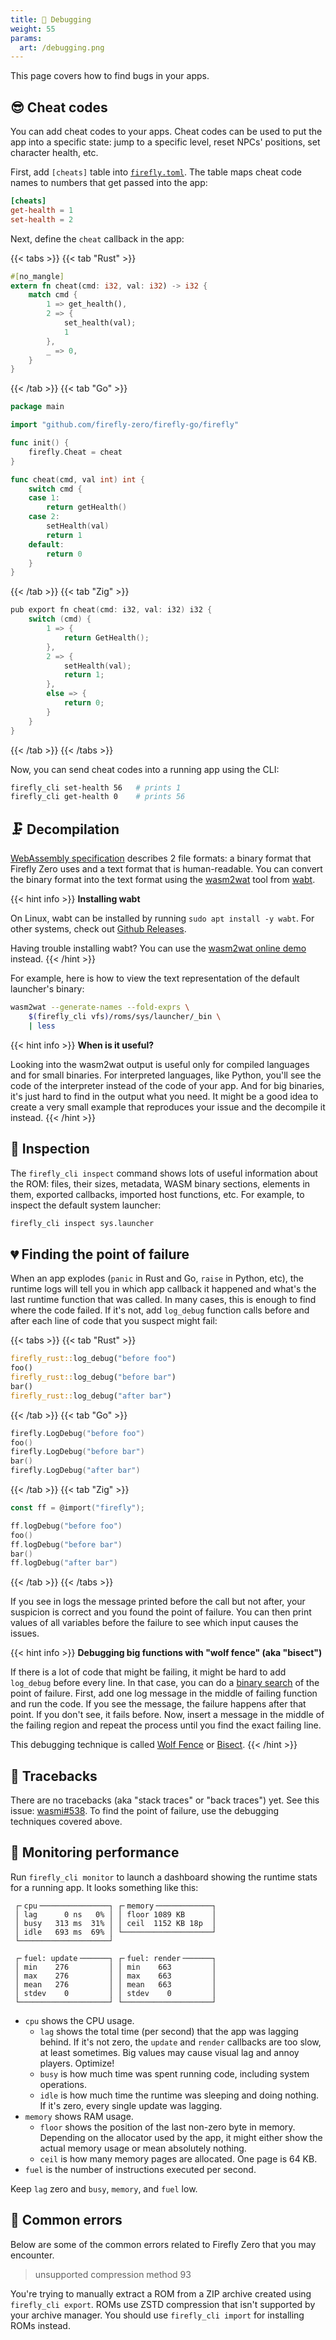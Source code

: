 ```yaml
---
title: 🐞 Debugging
weight: 55
params:
  art: /debugging.png
---
```


This page covers how to find bugs in your apps.

## 😎 Cheat codes

You can add cheat codes to your apps. Cheat codes can be used to put the app into a specific state: jump to a specific level, reset NPCs' positions, set character health, etc.

First, add `[cheats]` table into [`firefly.toml`](./config.md). The table maps cheat code names to numbers that get passed into the app:

```toml
[cheats]
get-health = 1
set-health = 2
```

Next, define the `cheat` callback in the app:

{{< tabs >}}
{{< tab "Rust" >}}

```rust
#[no_mangle]
extern fn cheat(cmd: i32, val: i32) -> i32 {
    match cmd {
        1 => get_health(),
        2 => {
            set_health(val);
            1
        },
        _ => 0,
    }
}
```

{{< /tab >}}
{{< tab "Go" >}}

```go
package main

import "github.com/firefly-zero/firefly-go/firefly"

func init() {
    firefly.Cheat = cheat
}

func cheat(cmd, val int) int {
    switch cmd {
    case 1:
        return getHealth()
    case 2:
        setHealth(val)
        return 1
    default:
        return 0
    }
}
```

{{< /tab >}}
{{< tab "Zig" >}}

```go
pub export fn cheat(cmd: i32, val: i32) i32 {
    switch (cmd) {
        1 => {
            return GetHealth();
        },
        2 => {
            setHealth(val);
            return 1;
        },
        else => {
            return 0;
        }
    }
}
```

{{< /tab >}}
{{< /tabs >}}

Now, you can send cheat codes into a running app using the CLI:

```bash
firefly_cli set-health 56   # prints 1
firefly_cli get-health 0    # prints 56
```

## 🗜 Decompilation

[WebAssembly specification](https://webassembly.github.io/spec/core/) describes 2 file formats: a binary format that Firefly Zero uses and a text format that is human-readable. You can convert the binary format into the text format using the [wasm2wat](https://webassembly.github.io/wabt/doc/wasm2wat.1.html) tool from [wabt](https://github.com/WebAssembly/wabt).

{{< hint info >}}
**Installing wabt**

On Linux, wabt can be installed by running `sudo apt install -y wabt`. For other systems, check out [Github Releases](https://github.com/WebAssembly/wabt/releases/).

Having trouble installing wabt? You can use the [wasm2wat online demo](https://webassembly.github.io/wabt/demo/wasm2wat/) instead.
{{< /hint >}}

For example, here is how to view the text representation of the default launcher's binary:

```bash
wasm2wat --generate-names --fold-exprs \
    $(firefly_cli vfs)/roms/sys/launcher/_bin \
    | less
```

{{< hint info >}}
**When is it useful?**

Looking into the wasm2wat output is useful only for compiled languages and for small binaries. For interpreted languages, like Python, you'll see the code of the interpreter instead of the code of your app. And for big binaries, it's just hard to find in the output what you need. It might be a good idea to create a very small example that reproduces your issue and the decompile it instead.
{{< /hint >}}

## 🔬 Inspection

The `firefly_cli inspect` command shows lots of useful information about the ROM: files, their sizes, metadata, WASM binary sections, elements in them, exported callbacks, imported host functions, etc. For example, to inspect the default system launcher:

```bash
firefly_cli inspect sys.launcher
```

## 💔 Finding the point of failure

When an app explodes (`panic` in Rust and Go, `raise` in Python, etc), the runtime logs will tell you in which app callback it happened and what's the last runtime function that was called. In many cases, this is enough to find where the code failed. If it's not, add `log_debug` function calls before and after each line of code that you suspect might fail:

{{< tabs >}}
{{< tab "Rust" >}}

```rust
firefly_rust::log_debug("before foo")
foo()
firefly_rust::log_debug("before bar")
bar()
firefly_rust::log_debug("after bar")
```

{{< /tab >}}
{{< tab "Go" >}}

```go
firefly.LogDebug("before foo")
foo()
firefly.LogDebug("before bar")
bar()
firefly.LogDebug("after bar")
```

{{< /tab >}}
{{< tab "Zig" >}}

```go
const ff = @import("firefly");

ff.logDebug("before foo")
foo()
ff.logDebug("before bar")
bar()
ff.logDebug("after bar")
```

{{< /tab >}}
{{< /tabs >}}

If you see in logs the message printed before the call but not after, your suspicion is correct and you found the point of failure. You can then print values of all variables before the failure to see which input causes the issues.

{{< hint info >}}
**Debugging big functions with "wolf fence" (aka "bisect")**

If there is a lot of code that might be failing, it might be hard to add `log_debug` before every line. In that case, you can do a [binary search](https://en.wikipedia.org/wiki/Binary_search) of the point of failure. First, add one log message in the middle of failing function and run the code. If you see the message, the failure happens after that point. If you don't see, it fails before. Now, insert a message in the middle of the failing region and repeat the process until you find the exact failing line.

This debugging technique is called [Wolf Fence](https://dl.acm.org/doi/pdf/10.1145/358690.358695) or [Bisect](https://research.swtch.com/bisect).
{{< /hint >}}

## 👣 Tracebacks

There are no tracebacks (aka "stack traces" or "back traces") yet. See this issue: [wasmi#538](https://github.com/wasmi-labs/wasmi/issues/538). To find the point of failure, use the debugging techniques covered above.

## 🐌 Monitoring performance

Run `firefly_cli monitor` to launch a dashboard showing the runtime stats for a running app. It looks something like this:

```text
 ┌╴cpu╶───────────────┐ ┌╴memory╶────────────┐
 │ lag      0 ns   0% │ │ floor 1089 KB      │
 │ busy   313 ms  31% │ │ ceil  1152 KB 18p  │
 │ idle   693 ms  69% │ └────────────────────┘
 └────────────────────┘

 ┌╴fuel: update╶──────┐ ┌╴fuel: render╶──────┐
 │ min    276         │ │ min    663         │
 │ max    276         │ │ max    663         │
 │ mean   276         │ │ mean   663         │
 │ stdev    0         │ │ stdev    0         │
 └────────────────────┘ └────────────────────┘
```

* `cpu` shows the CPU usage.
  * `lag` shows the total time (per second) that the app was lagging behind. If it's not zero, the `update` and `render` callbacks are too slow, at least sometimes. Big values may cause visual lag and annoy players. Optimize!
  * `busy` is how much time was spent running code, including system operations.
  * `idle` is how much time the runtime was sleeping and doing nothing. If it's zero, every single update was lagging.
* `memory` shows RAM usage.
  * `floor` shows the position of the last non-zero byte in memory. Depending on the allocator used by the app, it might either show the actual memory usage or mean absolutely nothing.
  * `ceil` is how many memory pages are allocated. One page is 64 KB.
* `fuel` is the number of instructions executed per second.

Keep `lag` zero and `busy`, `memory`, and `fuel` low.

## 💢 Common errors

Below are some of the common errors related to Firefly Zero that you may encounter.

> unsupported compression method 93

You're trying to manually extract a ROM from a ZIP archive created using `firefly_cli export`. ROMs use ZSTD compression that isn't supported by your archive manager. You should use `firefly_cli import` for installing ROMs instead.
